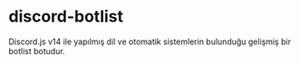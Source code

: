# discord-botlist
Discord.js v14 ile yapılmış dil ve otomatik sistemlerin bulunduğu gelişmiş bir botlist botudur.
